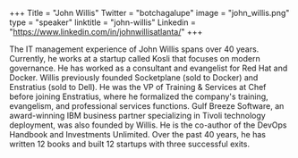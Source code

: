 +++
Title = "John Willis"
Twitter = "botchagalupe"
image = "john_willis.png"
type = "speaker"
linktitle = "john-willis"
Linkedin = "https://www.linkedin.com/in/johnwillisatlanta/"
+++

The IT management experience of John Willis spans over 40 years. Currently, he works at a startup called Kosli that focuses on modern governance. He has worked as a consultant and evangelist for Red Hat and Docker. Willis previously founded Socketplane (sold to Docker) and Enstratius (sold to Dell). He was the VP of Training & Services at Chef before joining Enstratius, where he formalized the company's training, evangelism, and professional services functions. Gulf Breeze Software, an award-winning IBM business partner specializing in Tivoli technology deployment, was also founded by Willis. He is the co-author of the DevOps Handbook and Investments Unlimited. Over the past 40 years, he has written 12 books and built 12 startups with three successful exits. 